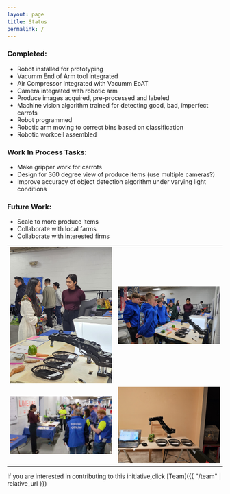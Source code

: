 ```yaml
---
layout: page
title: Status
permalink: /
---
```


### Completed:
- Robot installed for prototyping
- Vacumm End of Arm tool integrated
- Air Compressor Integrated with Vacumm EoAT
- Camera integrated with robotic arm
- Produce images acquired, pre-processed and labeled
- Machine vision algorithm trained for detecting good, bad, imperfect carrots
- Robot programmed
- Robotic arm moving to correct bins based on classification
- Robotic workcell assembled

### Work In Process Tasks:
- Make gripper work for carrots
- Design for 360 degree view of produce items (use multiple cameras?)
- Improve accuracy of object detection algorithm under varying light conditions

### Future Work:
- Scale to more produce items
- Collaborate with local farms
- Collaborate with interested firms

<!-- New 2x2 Image Grid Section -->
<div>
    <table>
        <tr>
            <td><img src="assets/images/Dorna-1.jpg" alt="Dorna 1" width="400"></td>
            <td><img src="assets/images/Dorna-2.jpg" alt="Dorna 2" width="400"></td>
        </tr>
        <tr>
            <td><img src="assets/images/Dorna-3.jpg" alt="Dorna 3" width="400"></td>
            <td><img src="assets/images/Dorna-4.jpg" alt="Dorna 4" width="400"></td>
        </tr>
    </table>
</div>

If you are interested in contributing to this initiative,click [Team]({{ "/team" | relative_url }})
